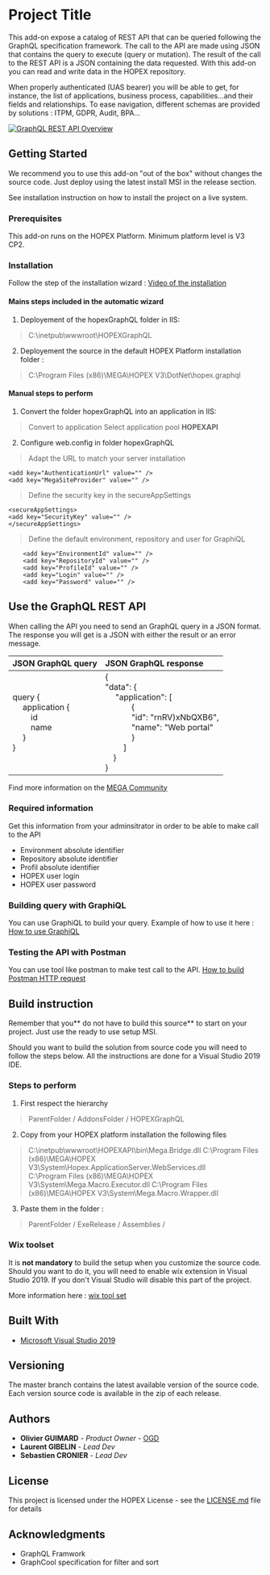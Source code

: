 # Project Title

This add-on expose a catalog of REST API that can be queried following the GraphQL specification framework. The call to the API are made using JSON that contains the query to execute (query or mutation). The result of the call to the REST API is a JSON containing the data requested. With this add-on you can read and write data in the HOPEX repository.

When properly authenticated (UAS bearer) you will be able to get, for instance, the list of applications, business process, capabilities...and their fields and relationships. To ease navigation, different schemas are provided by solutions : ITPM, GDPR, Audit, BPA...

[![GraphQL REST API Overview](http://img.youtube.com/vi/uI6ZRsOQdlk/0.jpg)](http://www.youtube.com/watch?v=uI6ZRsOQdlk "GraphQL REST API Overview")

## Getting Started

We recommend you to use this add-on "out of the box" without changes the source code. Just deploy using the latest install MSI in the release section.

See installation instruction on how to install the project on a live system.

### Prerequisites

This add-on runs on the HOPEX Platform. Minimum platform level is V3 CP2.

### Installation

Follow the step of the installation wizard : [Video of the installation](https://youtu.be/80BNrmm64gc "Video of the installation")

#### Mains steps included in the automatic wizard
1. Deployement of the hopexGraphQL folder in IIS:
> C:\inetpub\wwwroot\HOPEXGraphQL
2. Deployement the source in the default HOPEX Platform installation folder :
> C:\Program Files (x86)\MEGA\HOPEX V3\DotNet\hopex.graphql

#### Manual steps to perform

1. Convert the folder hopexGraphQL into an application in IIS:
> Convert to application
> Select application pool **HOPEXAPI**

2. Configure web.config in folder hopexGraphQL
>Adapt the URL to match your server installation
```
<add key="AuthenticationUrl" value="" />
<add key="MegaSiteProvider" value="" />
```
>Define the security key in the secureAppSettings
```
<secureAppSettings>
<add key="SecurityKey" value="" />
</secureAppSettings>
```
>Define the default environment, repository and user for GraphiQL
```
    <add key="EnvironmentId" value="" />
    <add key="RepositoryId" value="" />
    <add key="ProfileId" value="" />
    <add key="Login" value="" />
    <add key="Password" value="" />
```
## Use the GraphQL REST API

When calling the API you need to send an GraphQL query in a JSON format. The response you will get is a JSON with either the result or an error message. 

| JSON GraphQL query | JSON GraphQL response |
| :------------ | :------------- |
| query { </br>&emsp; application { </br> &emsp;&emsp; id </br>&emsp;&emsp; name  </br> &emsp; } </br>}  | { </br> "data": { </br> &emsp; "application": [ </br>&emsp;&emsp;&emsp; { </br>&emsp;&emsp;&emsp; "id": "rnRV)xNbQXB6", </br>&emsp;&emsp;&emsp; "name": "Web portal" </br>&emsp;&emsp;&emsp; } </br> &emsp;&emsp; ] </br>&emsp;} </br>} |

Find more information on the [MEGA Community](https://community.mega.com/ "MEGA Community")


### Required information

Get this information from your adminsitrator in order to be able to make call to the API
- Environment absolute identifier
- Repository absolute identifier
- Profil absolute identifier
- HOPEX user login
- HOPEX user password

### Building query with GraphiQL

You can use GraphiQL to build your query. Example of how to use it here : [How to use GraphiQL](https://youtu.be/oBGdII-sCuw "How to use GraphiQL")

### Testing the API with Postman

You can use tool like postman to make test call to the API. [How to build Postman HTTP request](https://youtu.be/3xgesyYCXsw "How to build Postman HTTP request")


## Build instruction

Remember that you** do not have to build this source** to start on your project. Just use the ready to use setup MSI.

Should you want to build the solution from source code you will need to follow the steps below. All the instructions are done for a Visual Studio 2019 IDE.

### Steps to perform

1. First respect the hierarchy
> ParentFolder / AddonsFolder / HOPEXGraphQL

2. Copy from your HOPEX platform installation the following files
> C:\inetpub\wwwroot\HOPEXAPI\bin\Mega.Bridge.dll
 C:\Program Files (x86)\MEGA\HOPEX V3\System\Hopex.ApplicationServer.WebServices.dll    
 C:\Program Files (x86)\MEGA\HOPEX V3\System\Mega.Macro.Executor.dll
 C:\Program Files (x86)\MEGA\HOPEX V3\System\Mega.Macro.Wrapper.dll

3. Paste them in the folder :
> ParentFolder / ExeRelease / Assemblies /

### Wix toolset

It is **not mandatory** to build the setup when you customize the source code. Should you want to do it, you will need to enable wix extension in Visual Studio 2019. If you don't Visual Studio will disable this part of the project.

More information here : [wix tool set](https://wixtoolset.org "wix tool set")

## Built With

* [Microsoft Visual Studio 2019](https://visualstudio.microsoft.com/ "Microsoft Visual Studio 2019")

## Versioning

The master branch contains the latest available version of the source code. Each version source code is available in the zip of each release.

## Authors

* **Olivier GUIMARD** - *Product Owner* - [OGD](https://github.com/oguimardmega "OGD")
* **Laurent GIBELIN** - *Lead Dev*
* **Sebastien CRONIER** - *Lead Dev* 

## License

This project is licensed under the HOPEX License - see the [LICENSE.md](LICENSE.md) file for details

## Acknowledgments

* GraphQL Framwork
* GraphCool specification for filter and sort


